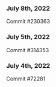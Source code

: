 ### July 8th, 2022

Commit #230363

### July 5th, 2022

Commit #314353


### July 4th, 2022

Commit #72281
